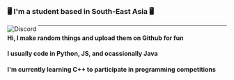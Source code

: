 <!--- https://github.com/Scherso/Scherso and https://github.com/Ethan-Francolla, they are very nice for letting me basically copy and paste their entire github profile--->

### 🖥️ I'm a student based in South-East Asia  🖥️

<!--- Drawing the logos behind the page break, href is a link to the corresponding links. --->
<a href="https://discordapp.com/users/527875917037699072">
     <img align="left" alt="Discord"
          src="https://img.shields.io/badge/-FourMC%231822-5865F2?&style=flat-square&logo=discord&logoColor=white">
</a>

------

#### Hi, I make random things and upload them on Github for fun
#### I usually code in Python, JS, and ocassionally Java

#### I'm currently learning C++ to participate in programming competitions

